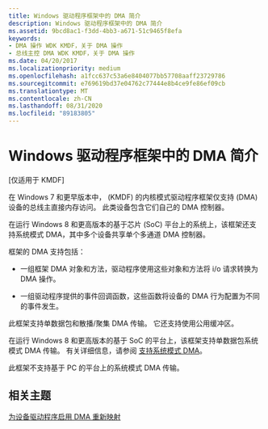 ```yaml
---
title: Windows 驱动程序框架中的 DMA 简介
description: Windows 驱动程序框架中的 DMA 简介
ms.assetid: 9bcd8ac1-f3dd-4bb3-a671-51c9465f8efa
keywords:
- DMA 操作 WDK KMDF，关于 DMA 操作
- 总线主控 DMA WDK KMDF，关于 DMA 操作
ms.date: 04/20/2017
ms.localizationpriority: medium
ms.openlocfilehash: a1fcc637c53a6e8404077bb57708aaff23729786
ms.sourcegitcommit: e769619bd37e04762c77444e8b4ce9fe86ef09cb
ms.translationtype: MT
ms.contentlocale: zh-CN
ms.lasthandoff: 08/31/2020
ms.locfileid: "89183805"
---
```

# <a name="introduction-to-dma-in-windows-driver-framework"></a>Windows 驱动程序框架中的 DMA 简介


\[仅适用于 KMDF\]




在 Windows 7 和更早版本中， (KMDF) 的内核模式驱动程序框架仅支持 (DMA) 设备的总线主直接内存访问。 此类设备包含它们自己的 DMA 控制器。

在运行 Windows 8 和更高版本的基于芯片 (SoC) 平台上的系统上，该框架还支持系统模式 DMA，其中多个设备共享单个多通道 DMA 控制器。

框架的 DMA 支持包括：

-   一组框架 DMA 对象和方法，驱动程序使用这些对象和方法将 i/o 请求转换为 DMA 操作。

-   一组驱动程序提供的事件回调函数，这些函数将设备的 DMA 行为配置为不同的事件发生。

此框架支持单数据包和散播/聚集 DMA 传输。 它还支持使用公用缓冲区。

在运行 Windows 8 和更高版本的基于 SoC 的平台上，该框架支持单数据包系统模式 DMA 传输。 有关详细信息，请参阅 [支持系统模式 DMA](supporting-system-mode-dma.md)。

此框架不支持基于 PC 的平台上的系统模式 DMA 传输。

 ## <a name="related-topics"></a>相关主题
 
 [为设备驱动程序启用 DMA 重新映射](../pci/enabling-dma-remapping-for-device-drivers.md)


